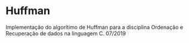 # Huffman
Implementação do algorítimo de Huffman para a disciplina Ordenação e Recuperação de dados na linguagem C. 07/2019
